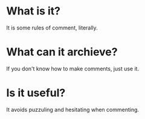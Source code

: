 # What is it?
It is some rules of comment, literally.
# What can it archieve?
If you don't know how to make comments, just use it.
# Is it useful?
It avoids puzzuling and hesitating when commenting.
